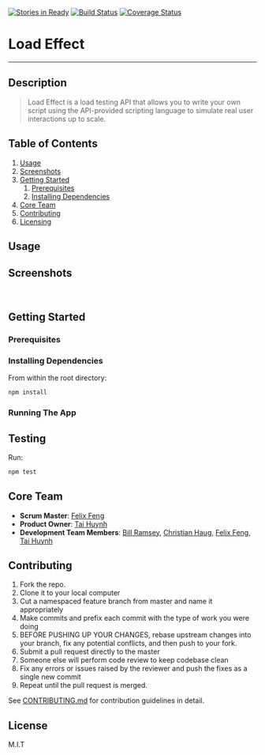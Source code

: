 [![Stories in Ready](https://badge.waffle.io/QuattroSquadra/LoadTestingApp.png?label=ready&title=Ready)](https://waffle.io/QuattroSquadra/LoadTestingApp)  [![Build Status](https://travis-ci.org/Auklets/LoadEffect.svg?branch=master)](https://travis-ci.org/Auklets/LoadEffect) [![Coverage Status](https://coveralls.io/repos/github/Auklets/LoadEffect/badge.svg?branch=master)](https://coveralls.io/github/Auklets/LoadEffect?branch=master)
# Load Effect
---

## Description
> Load Effect is a load testing API that allows you to write your own script using the API-provided scripting language to simulate real user interactions up to scale.

## Table of Contents

1. [Usage](#usage)
1. [Screenshots](#screenshots)
1. [Getting Started](#getting-started)
    1. [Prerequisites](#prerequisites)
    1. [Installing Dependencies](#installing-dependencies)
1. [Core Team](#core-team)
1. [Contributing](#contributing)
1. [Licensing](#license)

## Usage


## Screenshots
<p align="center">
  <img src="">
  <img src="">
  <img src="">
</p>

## Getting Started

### Prerequisites

### Installing Dependencies

From within the root directory:

```sh
npm install
```

### Running The App

## Testing

Run:
```sh
npm test
```
## Core Team

  - __Scrum Master__: [Felix Feng](https://github.com/felix2feng)
  - __Product Owner__: [Tai Huynh](https://github.com/anhtaiH)
  - __Development Team Members__: [Bill Ramsey](https://github.com/billramsey), [Christian Haug](https://github.com/cshg), [Felix Feng](https://github.com/felix2feng), [Tai Huynh](https://github.com/anhtaiH)

## Contributing

1. Fork the repo.
1. Clone it to your local computer
1. Cut a namespaced feature branch from master and name it appropriately
1. Make commits and prefix each commit with the type of work you were doing
1. BEFORE PUSHING UP YOUR CHANGES, rebase upstream changes into your branch, fix any potential conflicts, and then push to your fork.
1. Submit a pull request directly to the master
1. Someone else will perform code review to keep codebase clean
1. Fix any errors or issues raised by the reviewer and push the fixes as a single new commit
1. Repeat until the pull request is merged.

See [CONTRIBUTING.md](_CONTRIBUTING.md) for contribution guidelines in detail.

## License

M.I.T

